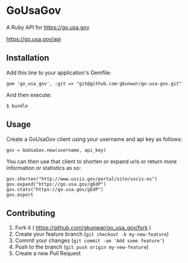 # GoUsaGov

A Ruby API for https://go.usa.gov

https://go.usa.gov/api

## Installation

Add this line to your application's Gemfile:

    gem 'go_usa_gov', :git => "git@github.com:gkunwar/go-usa-gov.git"

And then execute:

    $ bundle


## Usage

Create a GoUsaGov client using your username and api key as follows:

	gov = GoUsaGov.new(username, api_key)

You can then use that client to shorten or expand urls or return more information or statistics as so:

	gov.shorten("http://www.uscis.gov/portal/site/uscis-es")
	gov.expand("https://go.usa.gov/gEdP")
	gov.stats("https://go.usa.gov/gEdP")
	gov.export

## Contributing

1. Fork it ( https://github.com/gkunwar/go_usa_gov/fork )
2. Create your feature branch (`git checkout -b my-new-feature`)
3. Commit your changes (`git commit -am 'Add some feature'`)
4. Push to the branch (`git push origin my-new-feature`)
5. Create a new Pull Request
